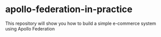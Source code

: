 # apollo-federation-in-practice
This repository will show you how to build a simple e-commerce system using Apollo Federation

